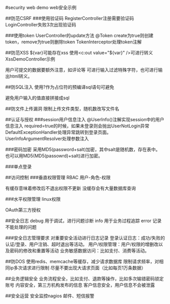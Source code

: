 #security web demo
web安全示例

##防范CSRF
###使用验证码
RegisterController注册需要验证码
LoginController失败3次出现验证码

###使用token
UserController的update方法
@Token create为true则创建token，remove为true则删除token
TokenInterceptor处理token注解

##防范XSS
${var}可能存在xss
使用<c:out value="${var}" />可进行转义
XssDemoController示例

用户可提交的数据要额外注意，如评论等
可进行输入过滤特殊字符，也可进行输出html转义。

##防SQL注入
使用?作为占位符的预编译sql语句可避免

避免用户输入的值直接拼接成sql

##防文件上传漏洞
限制上传文件类型，随机数改写文件名

##认证与授权
###session用户信息注入
@UserInfo()注解实现session中的用户信息注入
required=true的时候，如果未登录则会抛出UserNotLogin异常
DefaultExceptionHandler处理异常跳转到登录页面。
UserInfoArgumentResolver处理参数注入

###密码加密
采用MD5(password+salt)加密，其中salt是随机数，存在表中。
也可以用MD5(MD5(passowrd)+salt)进行加密。

###单点登录

##访问控制
###垂直权限管理
RBAC
用户-角色-权限

有缓存意味着修改后不退出权限不更新
没缓存会有大量数据库查询

###水平权限管理
linux权限

OAuth第三方授权

##安全日志
debug 用于调试，进行问题诊断
info 用于业务过程追踪
error 记录不能处理的问题

###安全日志管理要求
对重要安全活动进行日志记录
登录认证日志：成功/失败的认证/登录、用户注销、超时退出等活动。
用户/权限管理：用户/权限的增删改以及密码的修改和重置等活动
业务敏感数据访问：比如支付、消费等活动。

##防DOS
使用redis、memcache等缓存，减少请求数据库
限制请求频率，对相同ip多次请求进行限制
尽量不要出现大请求页面（比如每页1万条数据）

##业务逻辑安全
业务流程安全，比如支付、退款等操作，比如多次输错密码锁定账号
内容安全，第三方机构发布的信息
客户信息安全，用户信息不会被泄露


##安全运营
安全监控nagios
邮件、短信报警